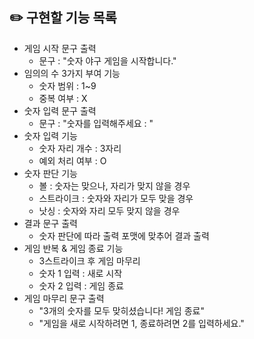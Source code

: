 ## ✏️ 구현할 기능 목록
- 게임 시작 문구 출력
  - 문구 : "숫자 야구 게임을 시작합니다."
- 임의의 수 3가지 부여 기능
  - 숫자 범위 : 1~9
  - 중복 여부 : X
- 숫자 입력 문구 출력
  - 문구 : "숫자를 입력해주세요 : "
- 숫자 입력 기능
  - 숫자 자리 개수 : 3자리
  - 예외 처리 여부 : O
- 숫자 판단 기능
  - 볼 : 숫자는 맞으나, 자리가 맞지 않을 경우
  - 스트라이크 : 숫자와 자리가 모두 맞을 경우
  - 낫싱 : 숫자와 자리 모두 맞지 않을 경우
- 결과 문구 출력
  - 숫자 판단에 따라 출력 포맷에 맞추어 결과 출력
- 게임 반복 & 게임 종료 기능
  - 3스트라이크 후 게임 마무리
  - 숫자 1 입력 : 새로 시작
  - 숫자 2 입력 : 게임 종료
- 게임 마무리 문구 출력
  - "3개의 숫자를 모두 맞히셨습니다! 게임 종료"
  - "게임을 새로 시작하려면 1, 종료하려면 2를 입력하세요."
